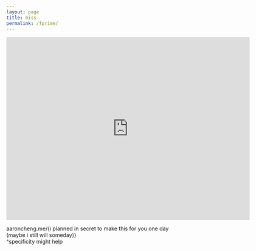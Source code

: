 ```yaml
---
layout: page
title: miss
permalink: /fprime/
---
```


<iframe width="640" height="480" src="https://www.youtube.com/embed/DBraCqstJjs??modestbranding=1" frameborder="0" allow="accelerometer; autoplay; encrypted-media; gyroscope; picture-in-picture" allowfullscreen></iframe>

aaroncheng.me/{i planned in secret to make this for you one day  
(maybe i still will someday)}  
^specificity might help
